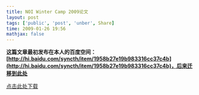 ```yaml
---
title: NOI Winter Camp 2009论文
layout: post
tags: ['public', 'post', 'unber', Share]
time: 2009-01-26 19:56
mathjax: false
---
```

<b>这篇文章最初发布在本人的百度空间：[http://hi.baidu.com/syncth/item/1958b27e19b983316cc37c4b](http://hi.baidu.com/syncth/item/1958b27e19b983316cc37c4b)，后来迁移到此处</b>

<p><a href="http://it.nankai.edu.cn/acm/data/download/wc2009%E8%AE%BA%E6%96%87%E9%9B%86.rar">点击此处下载</a></p>
